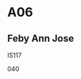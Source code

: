 # A06
<head>
    <meta charset="UTF-8">
    <title>my first page </title>
</head>
<body>
    <h2>Feby Ann Jose</h2>
    <p>IS117</p>
    <p>040</p>
</body>

